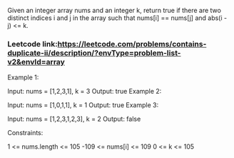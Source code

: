 Given an integer array nums and an integer k, return true if there are two distinct indices i and j in the array such that nums[i] == nums[j] and abs(i - j) <= k.

 
### Leetcode link:https://leetcode.com/problems/contains-duplicate-ii/description/?envType=problem-list-v2&envId=array


Example 1:

Input: nums = [1,2,3,1], k = 3
Output: true
Example 2:

Input: nums = [1,0,1,1], k = 1
Output: true
Example 3:

Input: nums = [1,2,3,1,2,3], k = 2
Output: false
 

Constraints:

1 <= nums.length <= 105
-109 <= nums[i] <= 109
0 <= k <= 105

